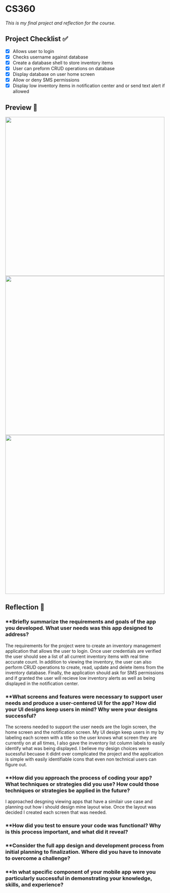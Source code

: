 # CS360
*This is my final project and reflection for the course.*

## Project Checklist ✅
- [x] Allows user to login
- [x] Checks username against database
- [x] Create a database shell to store inventory items
- [x] User can preform CRUD operations on database
- [x] Display database on user home screen
- [x] Allow or deny SMS permissions
- [x] Display low inventory items in notification center and or send text alert if allowed

## Preview 👀
<img src="preview.jpg" width="500"/>
<img src="preview2.jpg" width="500"/>
<img src="preview3.gif" width="500"/>

## Reflection 📝
### **Briefly summarize the requirements and goals of the app you developed. What user needs was this app designed to address?

The requirements for the project were to create an inventory management application that allows the user to login. Once user credentials are verified the user should see a list of all current inventory items with real time accurate count. In addition to viewing the inventory, the user can also perform CRUD operations to create, read, update and delete items from the inventory database. Finally, the application should ask for SMS permissions and if granted the user will recieve low inventory alerts as well as being displayed in the notification center.

### **What screens and features were necessary to support user needs and produce a user-centered UI for the app? How did your UI designs keep users in mind? Why were your designs successful?

The screens needed to support the user needs are the login screen, the home screen and the notification screen. My UI design keep users in my by labeling each screen with a title so the user knows what screen they are currently on at all times, I also gave the inventory list column labels to easily identify what was being displayed. I believe my design choices were sucessful becuase it didnt over complicated the project and the application is simple with easily identifiable icons that even non technical users can figure out.

### **How did you approach the process of coding your app? What techniques or strategies did you use? How could those techniques or strategies be applied in the future?

I approached desgning viewing apps that have a similair use case and planning out how i should design mine layout wise. Once the layout was decided I created each screen that was needed.
### **How did you test to ensure your code was functional? Why is this process important, and what did it reveal?

### **Consider the full app design and development process from initial planning to finalization. Where did you have to innovate to overcome a challenge?

### **In what specific component of your mobile app were you particularly successful in demonstrating your knowledge, skills, and experience?
